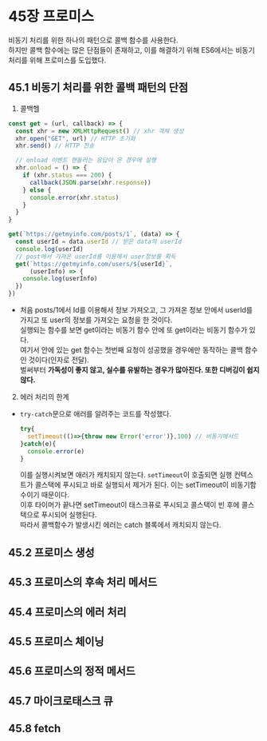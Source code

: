 # 45장 프로미스

비동기 처리를 위한 하나의 패턴으로 콜백 함수를 사용한다.  
하지만 콜백 함수에는 많은 단점들이 존재하고, 이를 해결하기 위해 ES6에서는 비동기 처리를 위해 프로미스를 도입했다. 

## 45.1 비동기 처리를 위한 콜백 패턴의 단점
1. 콜백헬
  ```js
  const get = (url, callback) => {
    const xhr = new XMLHttpRequest() // xhr 객체 생성
    xhr.open("GET", url) // HTTP 초기화
    xhr.send() // HTTP 전송

    // onload 이벤트 핸들러는 응답이 온 경우에 실행
    xhr.onload = () => {
      if (xhr.status === 200) {
        callback(JSON.parse(xhr.response))
      } else {
        console.error(xhr.status)
      }
    }
  }

  get(`https://getmyinfo.com/posts/1`, (data) => {
    const userId = data.userId // 받은 data의 userId
    console.log(userId)
    // post에서 가져온 userId를 이용해서 user정보를 획득
    get(`https://getmyinfo.com/users/${userId}`,
        (userInfo) => {
      console.log(userInfo)
    })
  })
  ```
  - 처음 posts/1에서 Id를 이용해서 정보 가져오고, 그 가져온 정보 안에서 userId를 가지고 또 user의 정보를 가져오는 요청을 한 것이다.  
    실행되는 함수를 보면 get이라는 비동기 함수 안에 또 get이라는 비동기 함수가 있다.  
    여기서 안에 있는 get 함수는 첫번째 요청이 성공했을 경우에만 동작하는 콜백 함수인 것이다(인자로 전달).  
    벌써부터 **가독성이 좋지 않고, 실수를 유발하는 경우가 많아진다. 또한 디버깅이 쉽지 않다.**  

2. 에러 처리의 한계
  - `try-catch`문으로 애러를 알려주는 코드를 작성했다.
    ```js
    try{
      setTimeout(()=>{throw new Error('error')},100) // 비동기메서드
    }catch(e){
      console.error(e)
    }
    ```
    이를 실행시켜보면 애러가 캐치되지 않는다.
    `setTimeout`이 호출되면 실행 컨텍스트가 콜스택에 푸시되고 바로 실행되서 제거가 된다. 
    이는 setTimeout이 비동기함수이기 때문이다.  
    이후 타이머가 끝나면 setTimeout이 태스크퓨로 푸시되고 콜스택이 빈 후에 콜스택으로 푸시되어 실행된다.  
    따라서 콜백함수가 발생시킨 에러는 catch 블록에서 캐치되지 않는다.

## 45.2 프로미스 생성
## 45.3 프로미스의 후속 처리 메서드
## 45.4 프로미스의 에러 처리
## 45.5 프로미스 체이닝
## 45.6 프로미스의 정적 메서드
## 45.7 마이크로태스크 큐
## 45.8 fetch